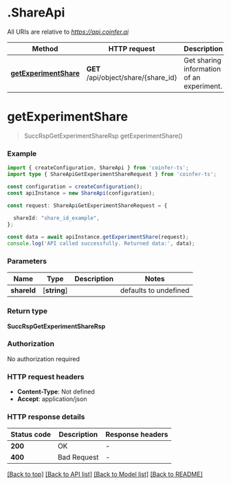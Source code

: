 # .ShareApi

All URIs are relative to *https://api.coinfer.ai*

Method | HTTP request | Description
------------- | ------------- | -------------
[**getExperimentShare**](ShareApi.md#getExperimentShare) | **GET** /api/object/share/{share_id} | Get sharing information of an experiment.


# **getExperimentShare**
> SuccRspGetExperimentShareRsp getExperimentShare()


### Example


```typescript
import { createConfiguration, ShareApi } from 'coinfer-ts';
import type { ShareApiGetExperimentShareRequest } from 'coinfer-ts';

const configuration = createConfiguration();
const apiInstance = new ShareApi(configuration);

const request: ShareApiGetExperimentShareRequest = {
  
  shareId: "share_id_example",
};

const data = await apiInstance.getExperimentShare(request);
console.log('API called successfully. Returned data:', data);
```


### Parameters

Name | Type | Description  | Notes
------------- | ------------- | ------------- | -------------
 **shareId** | [**string**] |  | defaults to undefined


### Return type

**SuccRspGetExperimentShareRsp**

### Authorization

No authorization required

### HTTP request headers

 - **Content-Type**: Not defined
 - **Accept**: application/json


### HTTP response details
| Status code | Description | Response headers |
|-------------|-------------|------------------|
**200** | OK |  -  |
**400** | Bad Request |  -  |

[[Back to top]](#) [[Back to API list]](README.md#documentation-for-api-endpoints) [[Back to Model list]](README.md#documentation-for-models) [[Back to README]](README.md)


